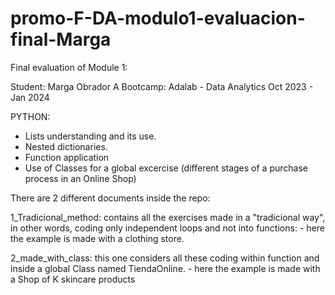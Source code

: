 # promo-F-DA-modulo1-evaluacion-final-Marga

Final evaluation of Module 1: 

Student: Marga Obrador A
Bootcamp: Adalab - Data Analytics Oct 2023 - Jan 2024

PYTHON: 
- Lists understanding and its use. 
- Nested dictionaries. 
- Function application
- Use of Classes for a global excercise (different stages of a purchase process in an Online Shop)


There are 2 different documents inside the repo: 

1_Tradicional_method: contains all the exercises made in a "tradicional way", in other words, coding only independent loops and not into functions:
    - here the example is made with a clothing store. 

2_made_with_class: this one considers all these coding within function and inside a global Class named TiendaOnline. 
    - here the example is made with a Shop of K skincare products